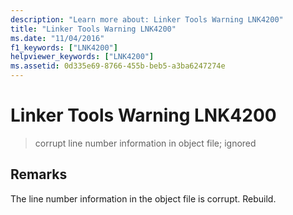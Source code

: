 ```yaml
---
description: "Learn more about: Linker Tools Warning LNK4200"
title: "Linker Tools Warning LNK4200"
ms.date: "11/04/2016"
f1_keywords: ["LNK4200"]
helpviewer_keywords: ["LNK4200"]
ms.assetid: 0d335e69-8766-455b-beb5-a3ba6247274e
---
```

# Linker Tools Warning LNK4200

> corrupt line number information in object file; ignored

## Remarks

The line number information in the object file is corrupt. Rebuild.
